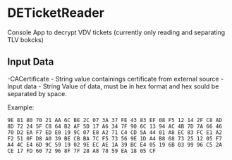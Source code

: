 # DETicketReader
Console App to decrypt VDV tickets (currently only reading and separating TLV bokcks) 

## Input Data

-CACertificate - String value containings certificate from external source
-Input data - String Value of data, must be in hex format and hex sould be separated by space. 

Example:

```
9E 81 80 70 21 AA 6C BE 2C 07 3A 37 FE 43 83 EF 08 F5 12 14 2F C8 AD 8D 72 24 5F C8 64 B2 AF 5D 17 A6 34 7F 90 6C 13 94 AC 4B 7D 7A 66 46 70 D2 EA F7 ED E0 19 9C 07 E8 A2 71 C4 CD 5A 44 01 A8 EC 83 FC E1 A2 F2 51 0F D8 A0 39 BE CB BA 7C F5 73 56 9E 1D A4 B8 68 73 25 12 05 F7 A4 4C E4 6D 9C 59 19 02 9E EC AE 1A 39 BC E4 05 19 6B 03 99 96 C5 2A CE 17 FD 60 72 96 8F 7F 28 A8 78 59 EA 18 05 CF
```

